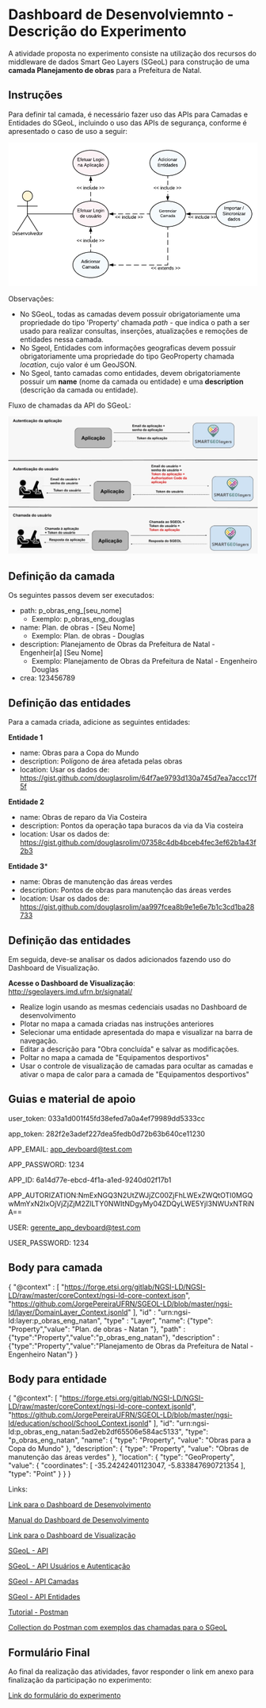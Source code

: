 # Dashboard de Desenvolviemnto - Descrição do Experimento

A atividade proposta no experimento consiste na utilização dos recursos do middleware de dados Smart Geo Layers (SGeoL) para construção de uma **camada Planejamento de obras** para a Prefeitura de Natal.

## Instruções

Para definir tal camada, é necessário fazer uso das APIs para Camadas e Entidades do SGeoL, incluindo o uso das APIs de segurança, conforme é apresentado o caso de uso a seguir:

![Funcionalidade para criação e entidades](/img/caso-de-uso-dev.png)

Observações:

- No SGeoL, todas as camadas devem possuir obrigatoriamente uma propriedade do tipo 'Property' chamada *path* - que indica o path a ser usado para realizar consultas, inserções, atualizações e remoções de entidades nessa camada.
- No Sgeol, Entidades com informações geograficas devem possuir obrigatoriamente uma propriedade do tipo GeoProperty chamada *location*, cujo valor é um GeoJSON.
- No Sgeol, tanto camadas como entidades, devem obrigatoriamente possuir um **name** (nome da camada ou entidade) e uma **description** (descrição da camada ou entidade).

Fluxo de chamadas da API do SGeoL:

![Fluxo de chamadas para API do Sgeol](/img/sgeol-uso-api.jpg)

## Definição da camada
  
Os seguintes passos devem ser executados:

- path: p_obras_eng_[seu_nome]
	- Exemplo: p_obras_eng_douglas
- name: Plan. de obras - [Seu Nome]
	- Exemplo: Plan. de obras - Douglas
- description: Planejamento de Obras da Prefeitura de Natal - Engenheir[a] [Seu Nome]
	- Exemplo: Planejamento de Obras da Prefeitura de Natal - Engenheiro Douglas
- crea: 123456789

## Definição das entidades

Para a camada criada, adicione as seguintes entidades:

**Entidade 1**
- name: Obras para a Copa do Mundo
- description: Polígono de área afetada pelas obras
- location: Usar os dados de: https://gist.github.com/douglasrolim/64f7ae9793d130a745d7ea7accc17f5f

**Entidade 2**
- name: Obras de reparo da Via Costeira
- description: Pontos da operação tapa buracos da via da Via costeira
- location: Usar os dados de: https://gist.github.com/douglasrolim/07358c4db4bceb4fec3ef62b1a43f2b3

**Entidade 3***
- name: Obras de manutenção das áreas verdes
- description: Pontos de obras para manutenção das áreas verdes
- location: Usar os dados de: https://gist.github.com/douglasrolim/aa997fcea8b9e1e6e7b1c3cd1ba28733

## Definição das entidades

Em seguida, deve-se analisar os dados adicionados fazendo uso do Dashboard de Visualização.

**Acesse o Dashboard de Visualização**: http://sgeolayers.imd.ufrn.br/signatal/

- Realize login usando as mesmas cedenciais usadas no Dashboard de desenvolvimento
- Plotar no mapa a camada criadas nas instruções anteriores
- Selecionar uma entidade apresentada do mapa e visualizar na barra de navegação.
- Editar a descrição para "Obra concluída" e salvar as modificações.
- Poltar no mapa a camada de "Equipamentos desportivos"
- Usar o controle de visualização de camadas para ocultar as camadas e ativar o mapa de calor para a camada de "Equipamentos desportivos"


## Guias e material de apoio

user_token: 033a1d001f45fd38efed7a0a4ef79989dd5333cc

app_token: 282f2e3adef227dea5fedb0d72b63b640ce11230

APP_EMAIL: app_devboard@test.com

APP_PASSWORD: 1234

APP_ID: 6a14d77e-ebcd-4f1a-a1ed-9240d02f17b1

APP_AUTORIZATION:NmExNGQ3N2UtZWJjZC00ZjFhLWExZWQtOTI0MGQwMmYxN2IxOjVjZjZjM2ZlLTY0NWItNDgyMy04ZDQyLWE5YjI3NWUxNTRiNA==

USER: gerente_app_devboard@test.com

USER_PASSWORD: 1234

## Body para camada 

{
    "@context" : [ "https://forge.etsi.org/gitlab/NGSI-LD/NGSI-LD/raw/master/coreContext/ngsi-ld-core-context.json", "https://github.com/JorgePereiraUFRN/SGEOL-LD/blob/master/ngsi-ld/layer/DomainLayer_Context.jsonld" ],
    "id" : "urn:ngsi-ld:layer:p_obras_eng_natan",
    "type" : "Layer",
    "name": {"type": "Property","value": "Plan. de obras - Natan "},
    "path" : {"type":"Property","value":"p_obras_eng_natan"},
    "description" : {"type":"Property","value":"Planejamento de Obras da Prefeitura de Natal - Engenheiro Natan"}
}

## Body para entidade

{
    "@context": [
        "https://forge.etsi.org/gitlab/NGSI-LD/NGSI-LD/raw/master/coreContext/ngsi-ld-core-context.jsonld",
        "https://github.com/JorgePereiraUFRN/SGEOL-LD/blob/master/ngsi-ld/education/school/School_Context.jsonld"
    ],
    "id": "urn:ngsi-ld:p_obras_eng_natan:5ad2eb2df65506e584ac5133",
    "type": "p_obras_eng_natan",
    "name": {
        "type": "Property",
        "value": "Obras para a Copa do Mundo"
    },
    "description": {
        "type": "Property",
        "value": "Obras de manutenção das áreas verdes"
    },
    "location": {
        "type": "GeoProperty",
        "value": {
            "coordinates":  [
          -35.24242401123047,
          -5.833847690721354
        ],
            "type": "Point"
        }
    }
}

Links:

[Link para o Dashboard de Desenvolvimento](http://sgeolayers.imd.ufrn.br/devboard/)

[Manual do Dashboard de Desenvolvimento](https://docs.google.com/document/d/1cx7UJ0hMkUzKJ2l8DcXKeiyASrBuh_wlrdOuBIy46No/edit?usp=sharing)

[Link para o Dashboard de Visualização](http://sgeolayers.imd.ufrn.br/signatal/)

[SGeoL - API](http://sgeolayers.imd.ufrn.br/sgeol-test-sec/operacoes-api.xhtml)

[SGeoL - API Usuários e Autenticação](http://sgeolayers.imd.ufrn.br/sgeol-test-sec/api-usuarios-autenticacao.xhtml)

[SGeol - API Camadas](http://sgeolayers.imd.ufrn.br/sgeol-test-sec/api-camadas.xhtml)

[SGeol - API Entidades](http://sgeolayers.imd.ufrn.br/sgeol-test-sec/api-entidades.xhtml)

[Tutorial - Postman](https://documenter.getpostman.com/view/4390317/SWTBfJQ9?version=latest)

[Collection do Postman com exemplos das chamadas para o SGeoL](https://github.com/douglasrolim/exp-dashboards/blob/master/examples/tutorial-sgeol.postman_collection.json)

## Formulário Final

Ao final da realização das atividades, favor responder o link em anexo para finalização da participação no experimento:

[Link do formulário do experimento](https://docs.google.com/forms/d/e/1FAIpQLSeuVhewdsU04atKJAapF0MuxEYHOVY0K4ev0dh9jSOkVSxamA/viewform?usp=sf_link)
